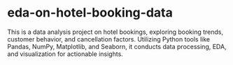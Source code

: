 # eda-on-hotel-booking-data
This is a data analysis project on hotel bookings, exploring booking trends, customer behavior, and cancellation factors. Utilizing Python tools like Pandas, NumPy, Matplotlib, and Seaborn, it conducts data processing, EDA, and visualization for actionable insights. 
